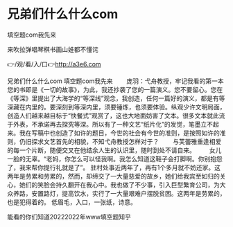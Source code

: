 # 兄弟们什么什么com
填空题com我先来

来吹拉弹唱琴棋书画山娃都不懂诧

👉/观/看/入/口👉http://a3e6.com

兄弟们什么什么com
填空题com我先来
　　庞羽：弋舟教授，牢记我看的第一本您的书即是《一切的故事》，为此，我还抄袭了您的一篇演义。您不要留心。您在《等深》里提出了大海学的“等深线”观念，我创造，任何一篇好的演义，都是有等深藏在内里的。要深刻到等深内里，须要锤炼，也须要体验。纵观少许文明局面，创造人们越来越目标于“快餐式”观赏了，这也大地面妨害了文本。很多文本就此流于外表，不承诺再去探究等深。所以有了一种文艺“纸片化”的发觉，笔墨立不起来。我在写稿中也创造了如许的题目，今世的社会有今世的准则，是按照如许的准则，仍旧探求文艺首先的相貌，不知弋舟教授怎样对于？
　　与芙蕾雅重逢相爱的每一个片断，随便交叉在他结余人生的认识里，随时到处不请自来。
　　女儿一脸的无辜。“老妈，你怎么可以怪我啊。我怎么知道这鞋子会打脚啊。你别抱怨了，我来帮你提行礼就是了”。
驻村处事近两年了，再有1个多月就不妨还家。这两年是劳累和劳累的，然而，却缔交了一大量慈爱的故乡，她们给我宾至如归的关心，她们的笑脸会持久翻开在我心中。我也做了不少事，引入巨型繁育公司，为大众养路，安置路灯，提高饮水，实行了一大量艰难户摆脱贫困。这两年是劳累的，也是犯得着的。
低眉毛，入口，一张纸，诗意。

能看的你们知道20222022年www填空题知乎
